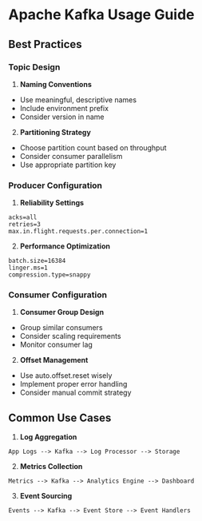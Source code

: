 # Apache Kafka Usage Guide

## Best Practices

### Topic Design
1. **Naming Conventions**
- Use meaningful, descriptive names
- Include environment prefix
- Consider version in name

2. **Partitioning Strategy**
- Choose partition count based on throughput
- Consider consumer parallelism
- Use appropriate partition key

### Producer Configuration
1. **Reliability Settings**
```properties
acks=all
retries=3
max.in.flight.requests.per.connection=1
```

2. **Performance Optimization**
```properties
batch.size=16384
linger.ms=1
compression.type=snappy
```

### Consumer Configuration
1. **Consumer Group Design**
- Group similar consumers
- Consider scaling requirements
- Monitor consumer lag

2. **Offset Management**
- Use auto.offset.reset wisely
- Implement proper error handling
- Consider manual commit strategy

## Common Use Cases

1. **Log Aggregation**
```
App Logs --> Kafka --> Log Processor --> Storage
```

2. **Metrics Collection**
```
Metrics --> Kafka --> Analytics Engine --> Dashboard
```

3. **Event Sourcing**
```
Events --> Kafka --> Event Store --> Event Handlers
```


